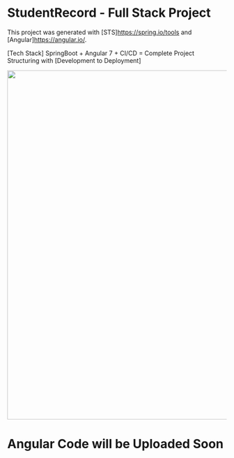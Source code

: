 # StudentRecord - Full Stack Project

This project was generated with [STS]https://spring.io/tools and [Angular]https://angular.io/.

[Tech Stack]
SpringBoot + Angular 7 + CI/CD = Complete Project Structuring with [Development to Deployment]


<p align="center">
<img width="800px"  src="https://github.com/Only1Ryu/StudentRecord/blob/master/img.png">
</p>


# Angular Code will be Uploaded Soon
